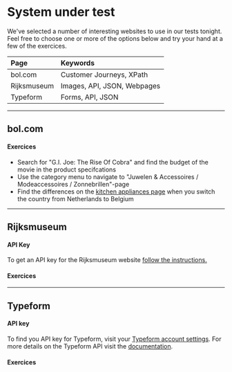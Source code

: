# System under test

We've selected a number of interesting websites to use in our tests tonight. Feel free to choose one or more of the options below and try your hand at a few of the exercices.

| Page | Keywords |
| :--- | :--- |
| bol.com | Customer Journeys, XPath |
| Rijksmuseum | Images, API, JSON, Webpages |
| Typeform | Forms, API, JSON |

---

## bol.com

#### Exercices

* Search for "G.I. Joe: The Rise Of Cobra" and find the budget of the movie in the product specifcations
* Use the category menu to navigate to "Juwelen & Accessoires / Modeaccessoires / Zonnebrillen"-page
* Find the differences on the [kitchen appliances page](https://www.bol.com/nl/m/elektronica/keukenapparaten/index.html) when you switch the country from Netherlands to Belgium

---

## Rijksmuseum

#### API Key

To get an API key for the Rijksmuseum website [follow the instructions.](https://www.rijksmuseum.nl/en/api)

#### Exercices

---

## Typeform

#### API key

To find you API key for Typeform, visit your [Typeform account settings](https://admin.typeform.com/account#/section/user). For more details on the Typeform API visit the [documentation](https://www.typeform.com/help/data-api/).

#### Exercices



